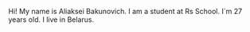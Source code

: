 Hi! My name is Aliaksei Bakunovich. I am a student at Rs School. I`m 27 years old. I live in Belarus.
